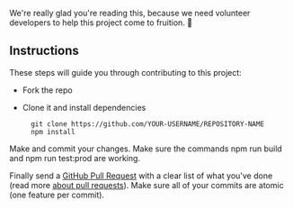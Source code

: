 We're really glad you're reading this, because we need volunteer developers to help this project come to fruition. 👏

## Instructions

These steps will guide you through contributing to this project:

- Fork the repo
- Clone it and install dependencies

		git clone https://github.com/YOUR-USERNAME/REPOSITORY-NAME
		npm install

Make and commit your changes. Make sure the commands npm run build and npm run test:prod are working.

Finally send a [GitHub Pull Request](https://github.com/adorsys/REPOSITORY-NAME/compare?expand=1) with a clear list of what you've done (read more [about pull requests](https://help.github.com/articles/about-pull-requests/)). Make sure all of your commits are atomic (one feature per commit).
